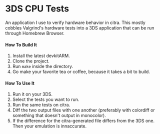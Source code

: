 # 3DS CPU Tests

An application I use to verify hardware behavior in citra.
This mostly cobbles Valgrind's hardware tests into a 3DS application that can be run through Homebrew Browser.

#### How To Build It

1. Install the latest devkitARM.
2. Clone the project.
3. Run `make` inside the directory.
4. Go make your favorite tea or coffee, because it takes a bit to build.

#### How To Use It

1. Run it on your 3DS.
2. Select the tests you want to run.
3. Run the same tests on citra.
4. Diff the two output files with one another (preferably with colordiff or something that doesn't output in monocolor).
5. If the difference for the citra-generated file differs from the 3DS one. Then your emulation is innaccurate.
